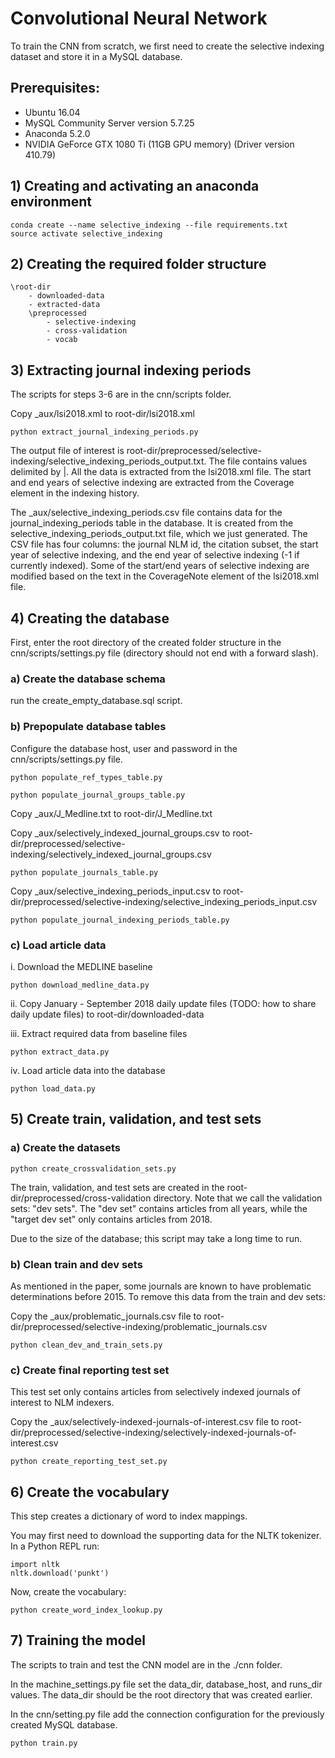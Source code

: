 # Convolutional Neural Network


To train the CNN from scratch, we first need to create the selective indexing dataset and store it in a MySQL database.


## Prerequisites:


- Ubuntu 16.04
- MySQL Community Server version 5.7.25
- Anaconda 5.2.0
- NVIDIA GeForce GTX 1080 Ti (11GB GPU memory) (Driver version 410.79)


## 1) Creating and activating an anaconda environment

```
conda create --name selective_indexing --file requirements.txt
source activate selective_indexing
```

## 2) Creating the required folder structure

<!-- language: lang-none -->
    \root-dir
        - downloaded-data
        - extracted-data
        \preprocessed
            - selective-indexing
            - cross-validation
            - vocab

## 3) Extracting journal indexing periods

The scripts for steps 3-6 are in the cnn/scripts folder.

Copy _aux/lsi2018.xml to root-dir/lsi2018.xml

```
python extract_journal_indexing_periods.py
```

The output file of interest is root-dir/preprocessed/selective-indexing/selective_indexing_periods_output.txt. The file contains values delimited by |. All the data is extracted from the lsi2018.xml file. The start and end years of selective indexing are extracted from the Coverage element in the indexing history.

The _aux/selective_indexing_periods.csv file contains data for the journal_indexing_periods table in the database. It is created from the selective_indexing_periods_output.txt file, which we just generated. The CSV file has four columns: the journal NLM id, the citation subset, the start year of selective indexing, and the end year of selective indexing (-1 if currently indexed). Some of the start/end years of selective indexing are modified based on the text in the CoverageNote element of the lsi2018.xml file.

## 4) Creating the database

First, enter the root directory of the created folder structure in the cnn/scripts/settings.py file (directory should not end with a forward slash).
    
### a) Create the database schema

run the create_empty_database.sql script.

### b) Prepopulate database tables

Configure the database host, user and password in the cnn/scripts/settings.py  file.

```
python populate_ref_types_table.py
```

```
python populate_journal_groups_table.py
```

Copy _aux/J_Medline.txt to root-dir/J_Medline.txt

Copy _aux/selectively_indexed_journal_groups.csv to root-dir/preprocessed/selective-indexing/selectively_indexed_journal_groups.csv

```
python populate_journals_table.py
```

Copy _aux/selective_indexing_periods_input.csv to root-dir/preprocessed/selective-indexing/selective_indexing_periods_input.csv

```
python populate_journal_indexing_periods_table.py
```

### c) Load article data

i. Download the MEDLINE baseline 

```
python download_medline_data.py
```

ii. Copy January - September 2018 daily update files (TODO: how to share daily update files) to root-dir/downloaded-data

iii. Extract required data from baseline files

```
python extract_data.py
```

iv. Load article data into the database

```
python load_data.py
```

## 5) Create train, validation, and test sets


### a) Create the datasets

```
python create_crossvalidation_sets.py
```

The train, validation, and test sets are created in the root-dir/preprocessed/cross-validation directory. Note that we call the validation sets: "dev sets". The "dev set" contains articles from all years, while the "target dev set" only contains articles from 2018.

Due to the size of the database; this script may take a long time to run.

### b) Clean train and dev sets

As mentioned in the paper, some journals are known to have problematic determinations before 2015. To remove this data from the train and dev sets:

Copy the _aux/problematic_journals.csv file to root-dir/preprocessed/selective-indexing/problematic_journals.csv

```
python clean_dev_and_train_sets.py
```

### c) Create final reporting test set

This test set only contains articles from selectively indexed journals of interest to NLM indexers.

Copy the _aux/selectively-indexed-journals-of-interest.csv file to root-dir/preprocessed/selective-indexing/selectively-indexed-journals-of-interest.csv

```
python create_reporting_test_set.py
```

## 6) Create the vocabulary

This step creates a dictionary of word to index mappings.

You may first need to download the supporting data for the NLTK tokenizer. In a Python REPL run:

```
import nltk
nltk.download('punkt')
```

Now, create the vocabulary:

```
python create_word_index_lookup.py
```

## 7) Training the model

The scripts to train and test the CNN model are in the ./cnn folder.

In the machine_settings.py file set the data_dir, database_host, and runs_dir values. The data_dir should be the root directory that was created earlier.

In the cnn/setting.py file add the connection configuration for the previously created MySQL database.

```
python train.py
```